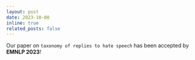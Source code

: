 ```yaml
---
layout: post
date: 2023-10-08 
inline: true
related_posts: false
---
```


Our paper on `taxonomy of replies to hate speech` has been accepted by **EMNLP 2023**! 